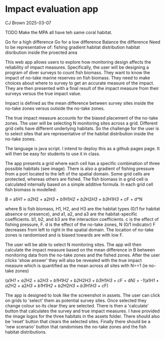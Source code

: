# Impact evaluation app

CJ Brown 2025-03-07

TODO
Make the MPA all have teh same coral habitat. 

Go for a high difference
Go for a low difference
Balance the difference
Need to be representative of:
fishing gradient
habitat distribution
habitat disribution inside the proected area



This web app allows users to explore how monitoring design affects the reliability of impact measures. Specifically, the user will be designing a program of diver surveys to count fish biomass. They want to know the impact of no-take marine reserves on fish biomass. They need to make choices about where to survey to get an accurate measure of the impact. They are then presented with a final result of the impact measure from their surveys versus the true impact value.

Impact is defined as the mean difference between survey sites inside the no-take zones versus outside the no-take zones. 

The true impact measure accounts for the biased placement of the no-take zones. The user will be selecting N monitoring sites across a grid. Different grid cells have different underlying habitats. So the challenge for the user is to select sites that are representative of the habitat distribution inside the no-take zones. 

The language is java script. I intend to deploy this as a github pages page. It will then be easy for students to use it in class. 

The app presents a grid where each cell has a specific combination of three possible habitats (see image). There is also a gradient of fishing pressure from a port located to the left of the spatial domain. Some grid cells are protected, whereas others are fished. The fish biomass in a grid cell is calculated internally based on a simple additive formula. In each grid cell fish biomass is modelled: 

B = a1*H1 + a2*H2 + a2*H3 +  b1*H1*H2 + b2*H2*H3 + b3*H1*H3 + c*F + d*N

where B is fish biomass, H1, H2, and H3 are the habitat types (0/1 for habitat absence or presence), and a1, a2, and a3 are the habitat-specific coefficients. b1, b2, and b3 are the interaction coefficients. c is the effect of fishing pressure, F. d is the effect of the no-take zones, N (0/1 indicator)
F decreases from left to right in the spatial domain. The location of no-take zones is randomised and is biased towards are with low F. 

The user will be able to select N monitoring sites. The app will then calculate the impact measure based on the mean difference in B between monitoring data from the no-take zones and the fished zones. After the user clicks 'show answer' they will also be revealed with the true impact measure which is quantified as the mean across all sites with N==1 (ie no-take zones)

(a1*H1 + a2*H2 + a2*H3 +  b1*H1*H2 + b2*H2*H3 + b3*H1*H3 + c*F + d*N) + -1*(a1*H1 + a2*H2 + a2*H3 +  b1*H1*H2 + b2*H2*H3 + b3*H1*H3 + c*F) 

The app is designed to look like the screenshot in assets. The user can click on grids to 'select' them as potential survey sites. Once selected they change colour so its clear they are selected. There is then a 'calculate' button that calculates the survey and true impact measures. I have provided the image logos for the three habitats in the assets folder. There should also be 'reset' button that clears the selected sites. Finally there should be a 'new scenario' button that randomises the no-take zones and the fish habitat distributions.